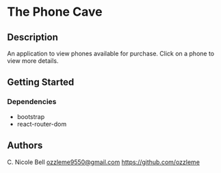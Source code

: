 # The Phone Cave

## Description

An application to view phones available for purchase.
Click on a phone to view more details.

## Getting Started

### Dependencies

- bootstrap
- react-router-dom

## Authors

C. Nicole Bell
ozzleme9550@gmail.com
https://github.com/ozzleme
